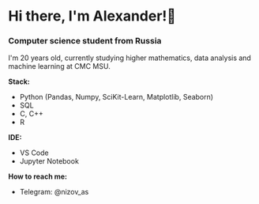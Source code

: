 # Hi there, I'm Alexander!👋
### Computer science student from Russia

I'm 20 years old, currently studying higher mathematics, data analysis and machine learning at CMC MSU.

**Stack:**
- Python (Pandas, Numpy, SciKit-Learn, Matplotlib, Seaborn)
- SQL
- C, C++
- R

**IDE:**
- VS Code
- Jupyter Notebook

**How to reach me:**
* Telegram: @nizov_as
